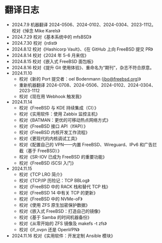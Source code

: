 # 翻译日志


- 2024.7.9 机器翻译 2024-0506、2024-0102、2024-0304、2023-1112。校对《悼念 Mike Karels》
- 2024.7.29 校对《基本系统中的 mfsBSD》
- 2024.7.30 校对《rdist》
- 2024.8.12 校对《Hashicorp Vault》、《在 GitHub 上向 FreeBSD 提交 PR》
- 2024.8.14 校对《2024 年 5-6 月来信》
- 2024.8.15 校对《嵌入式 FreeBSD 面包板》
- 2024.8.16 校对《提升 Git 使用体验》、重命名为“期刊”，杂志不符合原意。
- 2024.11.10
  - 校对《新的 Port 提交者：oel Bodenmann (jbo@freebsd.org)》
  - 重新机器翻译 2024-0708、2024-0506、2024-0102、2024-0304、2023-1112
  - 校对《现在用 Webhook 触发我》
- 2024.11.14
  - 校对《FreeBSD 与 KDE 持续集成（CI）》
  - 校对《实用软件：使用 Zabbix 监控主机》
  - 校对《BATMAN：更优的可移动热点网络方式》
  - 校对《FreeBSD 接口 API（IfAPI）》
  - 校对《FreeBSD 内核开发工作流程》
  - 校对《更现代的内核调试工具》
  - 校对《配置自己的 VPN——内置 FreeBSD、Wireguard、IPv6 和广告拦截（基于 FreeBSD）》
  - 校对《SR-IOV 已成为 FreeBSD 的重要功能》
  - 校对《FreeBSD iSCSI 入门》
- 2024.11.15
  - 校对《TCP LRO 简介》
  - 校对《TCP/IP 历险记：TCP BBLog》
  - 校对《FreeBSD 中的 RACK 栈和替代 TCP 栈》
  - 校对《FreeBSD 14 中有关 TCP 的更新》
  - 校对《FreeBSD 中的 NVMe-oF》
  - 校对《使用 ZFS 原生加密保护数据》
  - 校对《嵌入式 FreeBSD：打造自己的镜像》
  - 校对《基于 Samba 的时间机器备份》
  - 校对《从零开始的 ZFS 镜像及 makefs -t zfs》
  - 校对《if_ovpn 还是 OpenVPN》
- 2024.11.16 校对《实用软件：开发定制 Ansible 模块》
